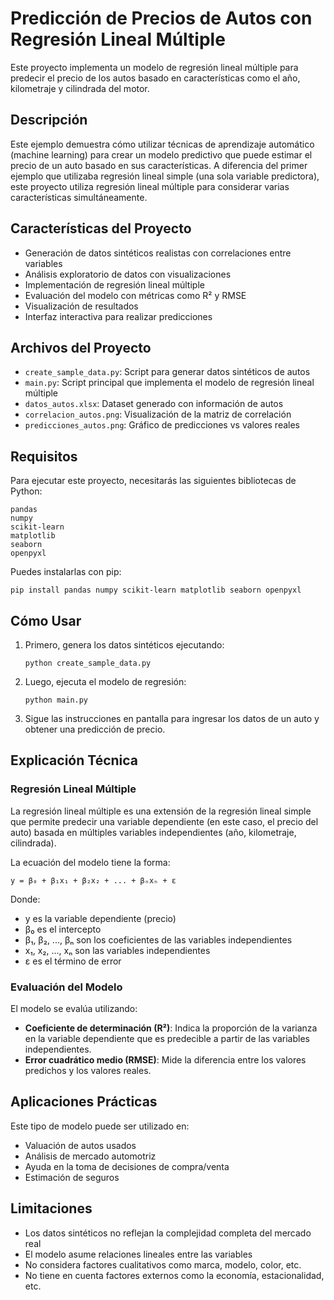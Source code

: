 # Predicción de Precios de Autos con Regresión Lineal Múltiple

Este proyecto implementa un modelo de regresión lineal múltiple para predecir el precio de los autos basado en características como el año, kilometraje y cilindrada del motor.

## Descripción

Este ejemplo demuestra cómo utilizar técnicas de aprendizaje automático (machine learning) para crear un modelo predictivo que puede estimar el precio de un auto basado en sus características. A diferencia del primer ejemplo que utilizaba regresión lineal simple (una sola variable predictora), este proyecto utiliza regresión lineal múltiple para considerar varias características simultáneamente.

## Características del Proyecto

- Generación de datos sintéticos realistas con correlaciones entre variables
- Análisis exploratorio de datos con visualizaciones
- Implementación de regresión lineal múltiple
- Evaluación del modelo con métricas como R² y RMSE
- Visualización de resultados
- Interfaz interactiva para realizar predicciones

## Archivos del Proyecto

- `create_sample_data.py`: Script para generar datos sintéticos de autos
- `main.py`: Script principal que implementa el modelo de regresión lineal múltiple
- `datos_autos.xlsx`: Dataset generado con información de autos
- `correlacion_autos.png`: Visualización de la matriz de correlación
- `predicciones_autos.png`: Gráfico de predicciones vs valores reales

## Requisitos

Para ejecutar este proyecto, necesitarás las siguientes bibliotecas de Python:

```
pandas
numpy
scikit-learn
matplotlib
seaborn
openpyxl
```

Puedes instalarlas con pip:

```
pip install pandas numpy scikit-learn matplotlib seaborn openpyxl
```

## Cómo Usar

1. Primero, genera los datos sintéticos ejecutando:
   ```
   python create_sample_data.py
   ```

2. Luego, ejecuta el modelo de regresión:
   ```
   python main.py
   ```

3. Sigue las instrucciones en pantalla para ingresar los datos de un auto y obtener una predicción de precio.

## Explicación Técnica

### Regresión Lineal Múltiple

La regresión lineal múltiple es una extensión de la regresión lineal simple que permite predecir una variable dependiente (en este caso, el precio del auto) basada en múltiples variables independientes (año, kilometraje, cilindrada).

La ecuación del modelo tiene la forma:

```
y = β₀ + β₁x₁ + β₂x₂ + ... + βₙxₙ + ε
```

Donde:
- y es la variable dependiente (precio)
- β₀ es el intercepto
- β₁, β₂, ..., βₙ son los coeficientes de las variables independientes
- x₁, x₂, ..., xₙ son las variables independientes
- ε es el término de error

### Evaluación del Modelo

El modelo se evalúa utilizando:
- **Coeficiente de determinación (R²)**: Indica la proporción de la varianza en la variable dependiente que es predecible a partir de las variables independientes.
- **Error cuadrático medio (RMSE)**: Mide la diferencia entre los valores predichos y los valores reales.

## Aplicaciones Prácticas

Este tipo de modelo puede ser utilizado en:
- Valuación de autos usados
- Análisis de mercado automotriz
- Ayuda en la toma de decisiones de compra/venta
- Estimación de seguros

## Limitaciones

- Los datos sintéticos no reflejan la complejidad completa del mercado real
- El modelo asume relaciones lineales entre las variables
- No considera factores cualitativos como marca, modelo, color, etc.
- No tiene en cuenta factores externos como la economía, estacionalidad, etc. 